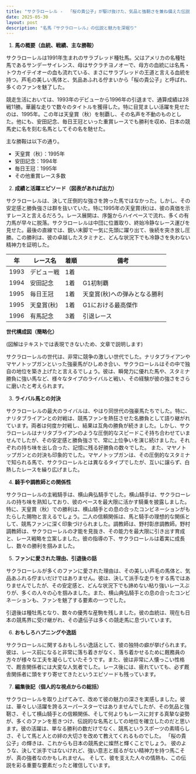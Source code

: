 ```yaml
---
title: "サクラローレル -  「桜の貴公子」が駆け抜けた、気品と強靭さを兼ね備えた伝説"
date: 2025-05-30
layout: post
description: "名馬『サクラローレル』の伝説と魅力を深堀り"
---
```


1. **馬の概要（血統、戦績、主な勝鞍）**

サクラローレルは1991年生まれのサラブレッド種牡馬。父はアメリカの名種牡馬であるサンデーサイレンス、母はサクラチヨノオーで、母方の血統には名馬・トウカイテイオーの血も流れている、まさにサラブレッドの王道と言える血統を持つ。芦毛の美しい馬体と、気品あふれる佇まいから「桜の貴公子」と呼ばれ、多くのファンを魅了した。

競走生活においては、1993年のデビューから1996年の引退まで、通算成績は28戦11勝。華麗な走りで数々のタイトルを獲得した。特に目覚ましい活躍を見せたのは、1995年。この年は天皇賞（秋）を制覇し、その名声を不動のものとした。他にも、安田記念、毎日王冠といった重賞レースでも勝利を収め、日本の競馬史に名を刻む名馬としてその名を馳せた。

主な勝鞍は以下の通り。

* 天皇賞（秋）：1995年
* 安田記念：1994年
* 毎日王冠：1995年
* その他重賞レース多数


2. **成績と活躍エピソード（図表があれば出力）**

サクラローレルは、決して圧倒的な強さを誇った馬ではなかった。しかし、その安定感と勝負強さは群を抜いていた。特に1995年の天皇賞(秋)は、彼の真価を示すレースと言えるだろう。レース展開は、序盤からハイペースで流れ、多くの有力馬が早々に脱落。サクラローレルは中団に位置取り、終始冷静なレース運びを見せた。最後の直線では、鋭い末脚で一気に先頭に躍り出て、後続を突き放し圧勝。この勝利は、彼の卓越したスタミナと、どんな状況下でも冷静さを失わない精神力を証明した。

| 年 | レース名         | 着順 | 備考                                   |
|---|-----------------|-----|----------------------------------------|
| 1993 | デビュー戦       | 1着 |                                        |
| 1994 | 安田記念         | 1着 | G1初制覇                               |
| 1995 | 毎日王冠         | 1着 | 天皇賞(秋)への弾みとなる勝利             |
| 1995 | 天皇賞(秋)       | 1着 | G1における最高傑作                      |
| 1996 | 有馬記念         | 3着 | 引退レース                               |


**世代構成図（簡略化）**

(図解はテキストでは表現できないため、文章で説明します)

サクラローレルの世代は、非常に競争の激しい世代でした。ナリタブライアンやマヤノトップガンといった強豪馬がひしめき合い、サクラローレルはその中で独自の地位を築き上げたと言えるでしょう。彼は、瞬発力に優れた馬や、スタミナ勝負に強い馬など、様々なタイプのライバルと戦い、その経験が彼の強さをさらに磨いたと考えられます。


3. **ライバル馬との対決**

サクラローレルの最大のライバルは、やはり同世代の強豪馬たちでした。特に、ナリタブライアンとの対戦は、競馬ファンを熱狂させた名勝負として語り継がれています。両者は何度か対戦し、結果は互角の勝負が続きました。しかし、サクラローレルはナリタブライアンのような圧倒的なスピードこそ持ち合わせていませんでしたが、その安定感と勝負強さで、常に上位争いを演じ続けました。それぞれの持ち味を出し合った、記憶に残る好勝負の数々でした。  また、マヤノトップガンとの対決も印象的でした。マヤノトップガンは、その圧倒的なスタミナで知られる馬で、サクラローレルとは異なるタイプでしたが、互いに譲らず、白熱したレースを繰り広げました。


4. **騎手や調教師との関係性**

サクラローレルの主戦騎手は、横山典弘騎手でした。横山騎手は、サクラローレルの持ち味を熟知しており、彼のペースを最大限に活かす騎乗を披露しました。特に、天皇賞（秋）での勝利は、横山騎手との息の合ったコンビネーションがもたらした賜物と言えるでしょう。二人の信頼関係は、馬と騎手の理想的な関係として、競馬ファンに深く印象づけられました。調教師は、野村彰彦調教師。野村調教師は、サクラローレルの才能を見抜き、その能力を最大限に引き出す育成と、レース戦略を立案しました。彼の指導の下、サクラローレルは着実に成長し、数々の勝利を掴みました。


5. **ファンに愛された理由、引退後の話**

サクラローレルが多くのファンに愛された理由は、その美しい芦毛の馬体と、気品あふれる佇まいだけではありません。彼は、決して派手な走りをする馬ではありませんでしたが、その安定感と、どんな状況下でも諦めない粘り強いレースぶりが、多くの人々の心を掴みました。また、横山典弘騎手との息の合ったコンビネーションも、ファンを魅了する要素の一つでした。

引退後は種牡馬となり、数々の優秀な産駒を残しました。彼の血統は、現在も日本の競馬界に受け継がれ、その遺伝子は多くの競走馬に息づいています。


6. **おもしろハプニングや逸話**

サクラローレルに関するおもしろい逸話として、彼の独特の癖が挙げられます。彼は、レース前になると非常に落ち着きがなく、落ち着かせるために厩務員の方々が様々な工夫を凝らしていたそうです。また、彼は非常に人懐っこい性格で、厩舎関係者には大変な人気者でした。レース後には、疲れていても、必ず厩舎関係者に頭をすり寄せてきたというエピソードも残っています。


7. **編集後記（個人的な視点からの総括）**

サクラローレルを取り上げてみて、改めて彼の魅力の深さを実感しました。彼は、華々しい活躍を誇るスーパースターではありませんでしたが、その気品と強靭さ、そして横山騎手との信頼関係、そして何よりもレースに対する真摯な姿勢が、多くのファンを惹きつけ、伝説的な名馬としての地位を確立したのだと思います。彼の活躍は、単なる勝利の数だけでなく、競馬というスポーツの素晴らしさ、そして馬と人との絆の大切さを改めて教えてくれるものでした。  「桜の貴公子」の輝きは、これからも日本の競馬史に燦然と輝くことでしょう。  彼のような、決して派手ではないけれど、強い意志と揺るがない精神力を持つ馬こそが、真の強者なのかもしれません。  そして、彼を支えた人々の情熱も、この伝説を彩る重要な要素だったと確信しています。
